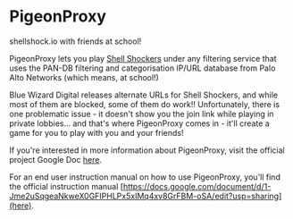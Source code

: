 # PigeonProxy
shellshock.io with friends at school!

PigeonProxy lets you play [Shell Shockers](https://yolk.best) under any filtering service that uses the PAN-DB filtering and categorisation IP/URL database from Palo Alto Networks (which means, at school!)

Blue Wizard Digital releases alternate URLs for Shell Shockers, and while most of them are blocked, some of them do work!! Unfortunately, there is one problematic issue - it doesn't show you the join link while playing in private lobbies... and that's where PigeonProxy comes in - it'll create a game for you to play with you and your friends!

If you're interested in more information about PigeonProxy, visit the official project Google Doc [here](https://docs.google.com/document/d/1UA4LpxPjmrwpQwIoFoXCzsodPXYq7hSnbY52iydH0zI/edit?usp=sharing).

For an end user instruction manual on how to use PigeonProxy, you'll find the official instruction manual [https://docs.google.com/document/d/1-Jme2uSqgeaNkweX0GFIPHLPx5xIMq4xv8GrFBM-oSA/edit?usp=sharing](here).